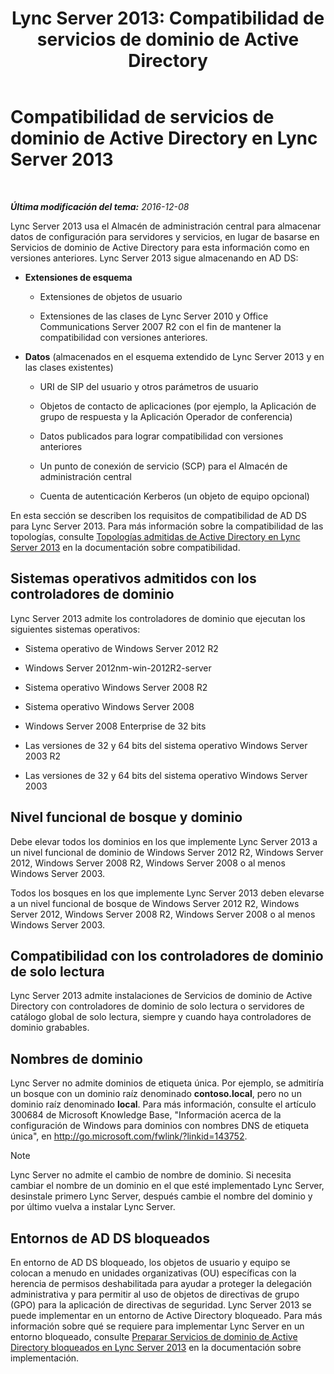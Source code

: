 ﻿---
title: 'Lync Server 2013: Compatibilidad de servicios de dominio de Active Directory'
TOCTitle: Compatibilidad de servicios de dominio de Active Directory
ms:assetid: aeb62d5e-e424-473a-b795-9452150c98dd
ms:mtpsurl: https://technet.microsoft.com/es-es/library/Gg412831(v=OCS.15)
ms:contentKeyID: 48276358
ms.date: 01/07/2017
mtps_version: v=OCS.15
ms.translationtype: HT
---

# Compatibilidad de servicios de dominio de Active Directory en Lync Server 2013

 

_**Última modificación del tema:** 2016-12-08_

Lync Server 2013 usa el Almacén de administración central para almacenar datos de configuración para servidores y servicios, en lugar de basarse en Servicios de dominio de Active Directory para esta información como en versiones anteriores. Lync Server 2013 sigue almacenando en AD DS:

  - **Extensiones de esquema**
    
      - Extensiones de objetos de usuario
    
      - Extensiones de las clases de Lync Server 2010 y Office Communications Server 2007 R2 con el fin de mantener la compatibilidad con versiones anteriores.

  - **Datos** (almacenados en el esquema extendido de Lync Server 2013 y en las clases existentes)
    
      - URI de SIP del usuario y otros parámetros de usuario
    
      - Objetos de contacto de aplicaciones (por ejemplo, la Aplicación de grupo de respuesta y la Aplicación Operador de conferencia)
    
      - Datos publicados para lograr compatibilidad con versiones anteriores
    
      - Un punto de conexión de servicio (SCP) para el Almacén de administración central
    
      - Cuenta de autenticación Kerberos (un objeto de equipo opcional)

En esta sección se describen los requisitos de compatibilidad de AD DS para Lync Server 2013. Para más información sobre la compatibilidad de las topologías, consulte [Topologías admitidas de Active Directory en Lync Server 2013](lync-server-2013-supported-active-directory-topologies.md) en la documentación sobre compatibilidad.

## Sistemas operativos admitidos con los controladores de dominio

Lync Server 2013 admite los controladores de dominio que ejecutan los siguientes sistemas operativos:

  - Sistema operativo de Windows Server 2012 R2

  - Windows Server 2012nm-win-2012R2-server

  - Sistema operativo Windows Server 2008 R2

  - Sistema operativo Windows Server 2008

  - Windows Server 2008 Enterprise de 32 bits

  - Las versiones de 32 y 64 bits del sistema operativo Windows Server 2003 R2

  - Las versiones de 32 y 64 bits del sistema operativo Windows Server 2003

## Nivel funcional de bosque y dominio

Debe elevar todos los dominios en los que implemente Lync Server 2013 a un nivel funcional de dominio de Windows Server 2012 R2, Windows Server 2012, Windows Server 2008 R2, Windows Server 2008 o al menos Windows Server 2003.

Todos los bosques en los que implemente Lync Server 2013 deben elevarse a un nivel funcional de bosque de Windows Server 2012 R2, Windows Server 2012, Windows Server 2008 R2, Windows Server 2008 o al menos Windows Server 2003.

## Compatibilidad con los controladores de dominio de solo lectura

Lync Server 2013 admite instalaciones de Servicios de dominio de Active Directory con controladores de dominio de solo lectura o servidores de catálogo global de solo lectura, siempre y cuando haya controladores de dominio grabables.

## Nombres de dominio

Lync Server no admite dominios de etiqueta única. Por ejemplo, se admitiría un bosque con un dominio raíz denominado **contoso.local**, pero no un dominio raíz denominado **local**. Para más información, consulte el artículo 300684 de Microsoft Knowledge Base, "Información acerca de la configuración de Windows para dominios con nombres DNS de etiqueta única", en <http://go.microsoft.com/fwlink/?linkid=143752>.


> [!NOTE]
> Lync Server no admite el cambio de nombre de dominio. Si necesita cambiar el nombre de un dominio en el que esté implementado Lync Server, desinstale primero Lync Server, después cambie el nombre del dominio y por último vuelva a instalar Lync Server.



## Entornos de AD DS bloqueados

En entorno de AD DS bloqueado, los objetos de usuario y equipo se colocan a menudo en unidades organizativas (OU) específicas con la herencia de permisos deshabilitada para ayudar a proteger la delegación administrativa y para permitir al uso de objetos de directivas de grupo (GPO) para la aplicación de directivas de seguridad. Lync Server 2013 se puede implementar en un entorno de Active Directory bloqueado. Para más información sobre qué se requiere para implementar Lync Server en un entorno bloqueado, consulte [Preparar Servicios de dominio de Active Directory bloqueados en Lync Server 2013](lync-server-2013-preparing-a-locked-down-active-directory-domain-services.md) en la documentación sobre implementación.

